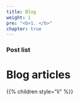 ```yaml
---
title: Blog
weight: 1
pre: "<b>1. </b>"
chapter: true
---
```


### Post list

# Blog articles

{{% children style="li" %}}
